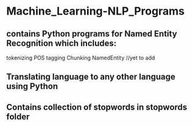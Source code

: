 # Machine_Learning-NLP_Programs
## contains Python programs for Named Entity Recognition which includes:
tokenizing
POS tagging
Chunking
NamedEntity //yet to add

## Translating language to any other language using Python

## Contains collection of stopwords in stopwords folder
